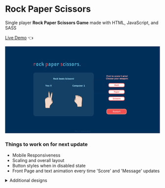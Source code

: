 
# Rock Paper Scissors

Single player **Rock Paper Scissors Game** made with HTML, JavaScript, and SASS 

[Live Demo](https://colesprojects.github.io/rps-v2/) 👈

![Desktop View](images/design/Desktop-game.png)

### Things to work on for next update
+ Mobile Responsiveness
+ Scaling and overall layout
+ Button styles when in disabled state
+ Front Page and text animation every time 'Score' and 'Message' updates
<details>
    <summary>Additional designs</summary>
        <table>
            <tr>
                <td>Front Page</td>
                <td>Hover States</td>
            </tr>
            <tr>
                <td><img src="images/design/Desktop-start.png"></td>
                <td><img src="images/design/Desktop-game-hover.png"></td>
            </tr>
            </table>
</details>